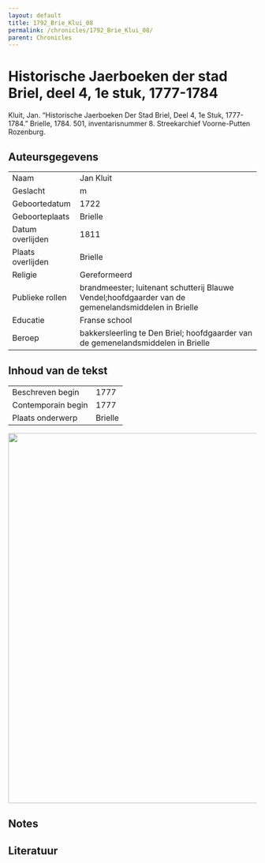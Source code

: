```yaml
---
layout: default
title: 1792_Brie_Klui_08
permalink: /chronicles/1792_Brie_Klui_08/
parent: Chronicles
--- 
```



# Historische Jaerboeken der stad Briel, deel 4, 1e stuk, 1777-1784 

Kluit, Jan. “Historische Jaerboeken Der Stad Briel, Deel 4, 1e Stuk, 1777-1784.” Brielle, 1784. 501, inventarisnummer 8. Streekarchief Voorne-Putten Rozenburg. 

## Auteursgegevens 

| | | 
| --------------- | --------------- | 
| Naam | Jan Kluit | 
| Geslacht | m | 
 | Geboortedatum | 1722 | 
| Geboorteplaats | Brielle | 
| Datum overlijden | 1811 | 
| Plaats overlijden | Brielle | 
| Religie | Gereformeerd | 
| Publieke rollen | brandmeester; luitenant schutterij Blauwe Vendel;hoofdgaarder van de gemenelandsmiddelen in Brielle | 
| Educatie | Franse school | 
| Beroep | bakkersleerling te Den Briel; hoofdgaarder van de gemenelandsmiddelen in Brielle | 

## Inhoud van de tekst 

| | | 
| --------------- | --------------- | 
| Beschreven begin | 1777 | 
| Contemporain begin | 1777 | 
| Plaats onderwerp | Brielle | 

[<img src="..\..\barplots_chronicles\1792_Brie_Klui_08.jpg" width="750"/>](..\..\barplots_chronicles\1792_Brie_Klui_08.jpg) 

## Notes 

## Literatuur 

